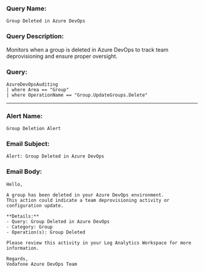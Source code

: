 ### Query Name:  
`Group Deleted in Azure DevOps`

### Query Description:  
Monitors when a group is deleted in Azure DevOps to track team deprovisioning and ensure proper oversight.

### Query:  
```kql
AzureDevOpsAuditing
| where Area == "Group"
| where OperationName == "Group.UpdateGroups.Delete"
```

---

### Alert Name:  
`Group Deletion Alert`

### Email Subject:  
`Alert: Group Deleted in Azure DevOps`

### Email Body:  
```
Hello,

A group has been deleted in your Azure DevOps environment.  
This action could indicate a team deprovisioning activity or configuration update.

**Details:**  
- Query: Group Deleted in Azure DevOps  
- Category: Group  
- Operation(s): Group Deleted

Please review this activity in your Log Analytics Workspace for more information.

Regards,  
Vodafone Azure DevOps Team
```

